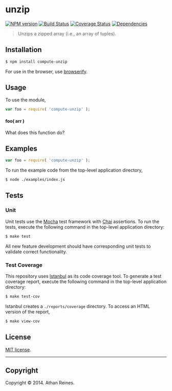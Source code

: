 unzip
===
[![NPM version][npm-image]][npm-url] [![Build Status][travis-image]][travis-url] [![Coverage Status][coveralls-image]][coveralls-url] [![Dependencies][dependencies-image]][dependencies-url]

> Unzips a zipped array (i.e., an array of tuples).


## Installation

``` bash
$ npm install compute-unzip
```

For use in the browser, use [browserify](https://github.com/substack/node-browserify).


## Usage

To use the module,

``` javascript
var foo = require( 'compute-unzip' );
```

#### foo( arr )

What does this function do?


## Examples

``` javascript
var foo = require( 'compute-unzip' );
```

To run the example code from the top-level application directory,

``` bash
$ node ./examples/index.js
```


## Tests

### Unit

Unit tests use the [Mocha](http://mochajs.org/) test framework with [Chai](http://chaijs.com) assertions. To run the tests, execute the following command in the top-level application directory:

``` bash
$ make test
```

All new feature development should have corresponding unit tests to validate correct functionality.


### Test Coverage

This repository uses [Istanbul](https://github.com/gotwarlost/istanbul) as its code coverage tool. To generate a test coverage report, execute the following command in the top-level application directory:

``` bash
$ make test-cov
```

Istanbul creates a `./reports/coverage` directory. To access an HTML version of the report,

``` bash
$ make view-cov
```


## License

[MIT license](http://opensource.org/licenses/MIT). 


---
## Copyright

Copyright &copy; 2014. Athan Reines.


[npm-image]: http://img.shields.io/npm/v/compute-unzip.svg
[npm-url]: https://npmjs.org/package/compute-unzip

[travis-image]: http://img.shields.io/travis/compute-io/unzip/master.svg
[travis-url]: https://travis-ci.org/compute-io/unzip

[coveralls-image]: https://img.shields.io/coveralls/compute-io/unzip/master.svg
[coveralls-url]: https://coveralls.io/r/compute-io/unzip?branch=master

[dependencies-image]: http://img.shields.io/david/compute-io/unzip.svg
[dependencies-url]: https://david-dm.org/compute-io/unzip

[dev-dependencies-image]: http://img.shields.io/david/dev/compute-io/unzip.svg
[dev-dependencies-url]: https://david-dm.org/dev/compute-io/unzip

[github-issues-image]: http://img.shields.io/github/issues/compute-io/unzip.svg
[github-issues-url]: https://github.com/compute-io/unzip/issues
